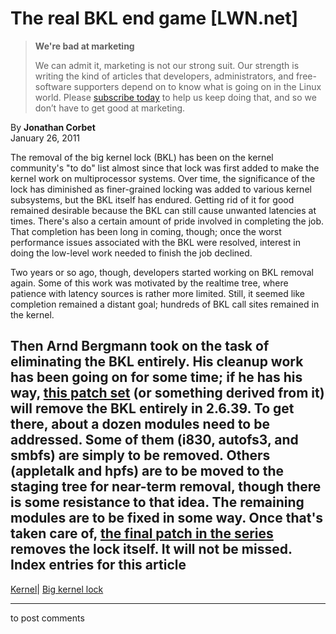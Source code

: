 # The real BKL end game [LWN.net]

> **We're bad at marketing**
> 
> We can admit it, marketing is not our strong suit. Our strength is writing the kind of articles that developers, administrators, and free-software supporters depend on to know what is going on in the Linux world. Please [subscribe today](/Promo/nsn-bad/subscribe) to help us keep doing that, and so we don’t have to get good at marketing. 

By **Jonathan Corbet**  
January 26, 2011 

The removal of the big kernel lock (BKL) has been on the kernel community's "to do" list almost since that lock was first added to make the kernel work on multiprocessor systems. Over time, the significance of the lock has diminished as finer-grained locking was added to various kernel subsystems, but the BKL itself has endured. Getting rid of it for good remained desirable because the BKL can still cause unwanted latencies at times. There's also a certain amount of pride involved in completing the job. That completion has been long in coming, though; once the worst performance issues associated with the BKL were resolved, interest in doing the low-level work needed to finish the job declined. 

Two years or so ago, though, developers started working on BKL removal again. Some of this work was motivated by the realtime tree, where patience with latency sources is rather more limited. Still, it seemed like completion remained a distant goal; hundreds of BKL call sites remained in the kernel. 

Then Arnd Bergmann took on the task of eliminating the BKL entirely. His cleanup work has been going on for some time; if he has his way, [this patch set](/Articles/424637/) (or something derived from it) will remove the BKL entirely in 2.6.39. To get there, about a dozen modules need to be addressed. Some of them (i830, autofs3, and smbfs) are simply to be removed. Others (appletalk and hpfs) are to be moved to the staging tree for near-term removal, though there is some resistance to that idea. The remaining modules are to be fixed in some way. Once that's taken care of, [the final patch in the series](/Articles/424677/) removes the lock itself. It will not be missed.  
Index entries for this article  
---  
[Kernel](/Kernel/Index)| [Big kernel lock](/Kernel/Index#Big_kernel_lock)  
  


* * *

to post comments 
